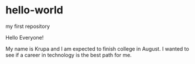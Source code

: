 # hello-world
my first repository

Hello Everyone!

My name is Krupa and I am expected to finish college in August.
I wanted to see if a career in technology is the best path for me. 
